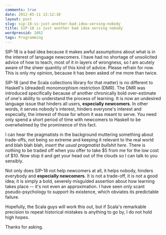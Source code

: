 ```yaml
---
comments: true
date: 2012-05-11 13:12:10
layout: post
slug: sip-18-is-just-another-bad-idea-serving-nobody
title: SIP-18 is just another bad idea serving nobody
wordpressid: 1062
tags: Programming
---
```


SIP-18 is a bad idea because it makes awful assumptions about what is in the interest of language newcomers. I have had no shortage of unsolicited advice of how to teach, most of it in layers of wrongness, so I am acutely aware of the sheer quantity of this kind of advice. Please refrain for now. This is only my opinion, because it has been asked of me more than twice.

SIP-18 (and the Scala collections library for that matter) is no different to Haskell's (dreaded) monomorphism restriction (DMR). The DMR was introduced specifically because of another chronically bold over-estimate of one's ability to understand the process of learning. It is now an undesired language issue that hinders all users, **especially newcomers**. In other words, it serves nobody's interest, hinders everyone's interest and especially, the interest of those for whom it was meant to serve. You need only spend a short period of time with newcomers to Haskell to be overwhelmed by the prominence of this fact.

I can hear the pragmatists in the background muttering something about trade-offs, not being so extreme and keeping it relevant to the real world and blah blah blah, *insert the usual pragmatist bullshit here*. There is nothing to be traded off when you offer to take $5 from me for the low cost of $10. Now stop it and get your head out of the clouds so I can talk to you sensibly.

Not only does SIP-18 not help newcomers at all, it helps nobody, hinders everybody and **especially newcomers**. It is not a trade-off, it is not a good idea; it is simply a bold, severely misguided assertion about how learning takes place -- it's not even an approximation. I have seen only scant pseudo-psychology to support its existence, which obviates its predictable failure.

Hopefully, the Scala guys will work this out, but if Scala's remarkable precision to repeat historical mistakes is anything to go by, I do not hold high hopes.

Thanks for asking.
